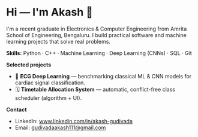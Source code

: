 # Hi — I'm Akash 👋

I'm a recent graduate in Electronics & Computer Engineering from Amrita School of Engineering, Bengaluru. I build practical software and machine learning projects that solve real problems.

**Skills:** Python · C++ · Machine Learning · Deep Learning (CNNs) · SQL · Git

**Selected projects**
- 🔬 **ECG Deep Learning** — benchmarking classical ML & CNN models for cardiac signal classification.
- 🗓️ **Timetable Allocation System** — automatic, conflict-free class scheduler (algorithm + UI).

**Contact**
- LinkedIn: www.linkedin.com/in/akash-gudivada
- Email: gudivadaakash111@gmail.com
<!--
**gudivadaakash/gudivadaakash** is a ✨ _special_ ✨ repository because its `README.md` (this file) appears on your GitHub profile.

Here are some ideas to get you started:

- 🔭 I’m currently working on ...
- 🌱 I’m currently learning ...
- 👯 I’m looking to collaborate on ...
- 🤔 I’m looking for help with ...
- 💬 Ask me about ...
- 📫 How to reach me: ...
- 😄 Pronouns: ...
- ⚡ Fun fact: ...
-->
